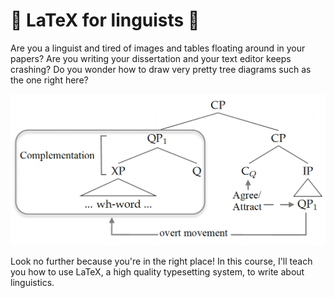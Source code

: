 # 👀 LaTeX for linguists 👀

Are you a linguist and tired of images and tables floating around in your papers? Are you writing your dissertation and your text editor keeps crashing? Do you wonder how to draw very pretty tree diagrams such as the one right here?

![This is an image of a tree diagram](files/images/image1.png)

Look no further because you're in the right place! In this course, I'll teach you how to use LaTeX, a high quality typesetting system, to write about linguistics.
